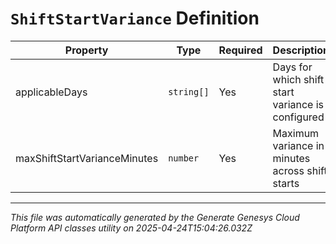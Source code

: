# `ShiftStartVariance` Definition

| Property | Type | Required | Description |
|----------|------|----------|-------------|
| applicableDays | `string[]` | Yes | Days for which shift start variance is configured |
| maxShiftStartVarianceMinutes | `number` | Yes | Maximum variance in minutes across shift starts |

---

*This file was automatically generated by the Generate Genesys Cloud Platform API classes utility on 2025-04-24T15:04:26.032Z*